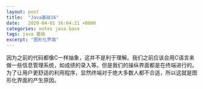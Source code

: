 ```yaml
---
layout: post
title:  "Java基础16"
date:   2020-04-01 16:04:21 +0800
categories: notes java base
tags: java 基础 
excerpt: "图形化界面"
---
```


因为之前的代码都像C一样抽象，这并不是利于理解。我们之前应该会用C语言来做一些信息管理系统，如成绩的录入等。但是我们的操纵界面都是在终端进行的。为了让用户更舒适的利用程序，显然终端对于绝大多数人都不合适，所以这就是图形化界面的产生原因。